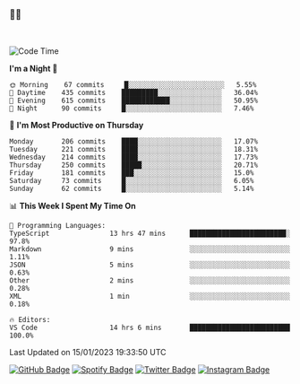 ### 🤙🍺

<!-- <a href="https://github-readme-stats.vercel.app/api?username=hzak2xx&count_private=true&show_icons=true&theme=dracula">
  <img align="center" src="https://github-readme-stats.vercel.app/api?username=hzak2xx&count_private=true&show_icons=true&theme=dracula" />
</a>
</br> -->
</br>

<!--START_SECTION:waka-->
![Code Time](http://img.shields.io/badge/Code%20Time-2%2C112%20hrs-blue)

**I'm a Night 🦉** 

```text
🌞 Morning    67 commits     █░░░░░░░░░░░░░░░░░░░░░░░░   5.55% 
🌆 Daytime    435 commits    █████████░░░░░░░░░░░░░░░░   36.04% 
🌃 Evening    615 commits    ████████████░░░░░░░░░░░░░   50.95% 
🌙 Night      90 commits     █░░░░░░░░░░░░░░░░░░░░░░░░   7.46%

```
📅 **I'm Most Productive on Thursday** 

```text
Monday       206 commits    ████░░░░░░░░░░░░░░░░░░░░░   17.07% 
Tuesday      221 commits    ████░░░░░░░░░░░░░░░░░░░░░   18.31% 
Wednesday    214 commits    ████░░░░░░░░░░░░░░░░░░░░░   17.73% 
Thursday     250 commits    █████░░░░░░░░░░░░░░░░░░░░   20.71% 
Friday       181 commits    ███░░░░░░░░░░░░░░░░░░░░░░   15.0% 
Saturday     73 commits     █░░░░░░░░░░░░░░░░░░░░░░░░   6.05% 
Sunday       62 commits     █░░░░░░░░░░░░░░░░░░░░░░░░   5.14%

```


📊 **This Week I Spent My Time On** 

```text
💬 Programming Languages: 
TypeScript               13 hrs 47 mins      ████████████████████████░   97.8% 
Markdown                 9 mins              ░░░░░░░░░░░░░░░░░░░░░░░░░   1.11% 
JSON                     5 mins              ░░░░░░░░░░░░░░░░░░░░░░░░░   0.63% 
Other                    2 mins              ░░░░░░░░░░░░░░░░░░░░░░░░░   0.28% 
XML                      1 min               ░░░░░░░░░░░░░░░░░░░░░░░░░   0.18%

🔥 Editors: 
VS Code                  14 hrs 6 mins       █████████████████████████   100.0%

```


 Last Updated on 15/01/2023 19:33:50 UTC
<!--END_SECTION:waka-->

[![GitHub Badge](https://img.shields.io/badge/GitHub-100000?style=for-the-badge&logo=github&logoColor=white)](https://github.com/hzak2xx)
[![Spotify Badge](https://img.shields.io/badge/Spotify-1ED760?&style=for-the-badge&logo=spotify&logoColor=white)](https://open.spotify.com/user/uf90s6sbbh75a1mt44clkhkvf)
[![Twitter Badge](https://img.shields.io/badge/Twitter-1DA1F2?style=for-the-badge&logo=twitter&logoColor=white)](https://twitter.com/hzak2xx)
[![Instagram Badge](https://img.shields.io/badge/Instagram-E4405F?style=for-the-badge&logo=instagram&logoColor=white)](https://www.instagram.com/hzak2xx/)
